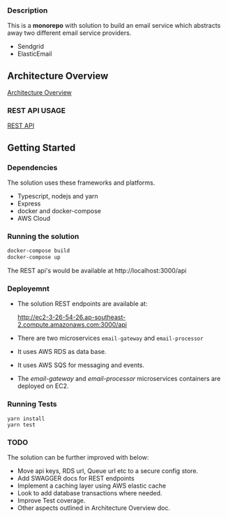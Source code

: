 ### Description

This is a **monorepo** with solution to build an email service which abstracts away two different email service providers. 
* Sendgrid
* ElasticEmail
  
## Architecture Overview
[Architecture Overview](ARCHITECTURE.md)

### REST API USAGE
[REST API](RESTAPI.md)

## Getting Started

### Dependencies
The solution uses these frameworks and platforms.

* Typescript, nodejs and yarn
* Express
* docker and docker-compose
* AWS Cloud
### Running the solution
```sh
docker-compose build
docker-compose up
```

The REST api's would be available at http://localhost:3000/api

### Deployemnt

* The solution REST endpoints are available at:

   http://ec2-3-26-54-26.ap-southeast-2.compute.amazonaws.com:3000/api

* There are two microservices `email-gateway` and `email-processor`
* It uses AWS RDS as data base.
* It uses AWS SQS for messaging and events.
* The *email-gateway* and *email-processor* microservices containers are deployed on EC2.

### Running Tests

```
yarn install
yarn test
```
### TODO

The solution can be further improved with below:

* Move api keys, RDS url, Queue url etc to a secure config store. 
* Add SWAGGER docs for REST endpoints
* Implement a caching layer using AWS elastic cache
* Look to add database transactions where needed. 
* Improve Test coverage. 
* Other aspects outlined in Architecture Overview doc.
  




  
